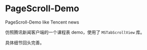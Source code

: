 # PageScroll-Demo
PageScroll-Demo like Tencent news

仿照腾讯新闻客户端的一个课程表 demo，使用了 `MSTabScrollView` 库。

具体细节回头完善。